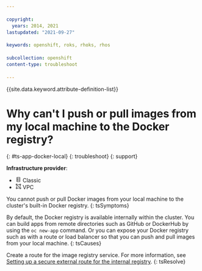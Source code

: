 ```yaml
---

copyright:
  years: 2014, 2021
lastupdated: "2021-09-27"

keywords: openshift, roks, rhoks, rhos

subcollection: openshift
content-type: troubleshoot

---
```


{{site.data.keyword.attribute-definition-list}}  

# Why can't I push or pull images from my local machine to the Docker registry?
{: #ts-app-docker-local}
{: troubleshoot}
{: support}

**Infrastructure provider**:
* <img src="images/icon-classic.png" alt="Classic infrastructure provider icon" width="15" style="width:15px; border-style: none"/> Classic
* <img src="images/icon-vpc.png" alt="VPC infrastructure provider icon" width="15" style="width:15px; border-style: none"/> VPC


You cannot push or pull Docker images from your local machine to the cluster's built-in Docker registry.
{: tsSymptoms}


By default, the Docker registry is available internally within the cluster. You can build apps from remote directories such as GitHub or DockerHub by using the `oc new-app` command. Or you can expose your Docker registry such as with a route or load balancer so that you can push and pull images from your local machine.
{: tsCauses}


Create a route for the image registry service. For more information, see [Setting up a secure external route for the internal registry](/docs/openshift?topic=openshift-registry#route_internal_registry).
{: tsResolve}






